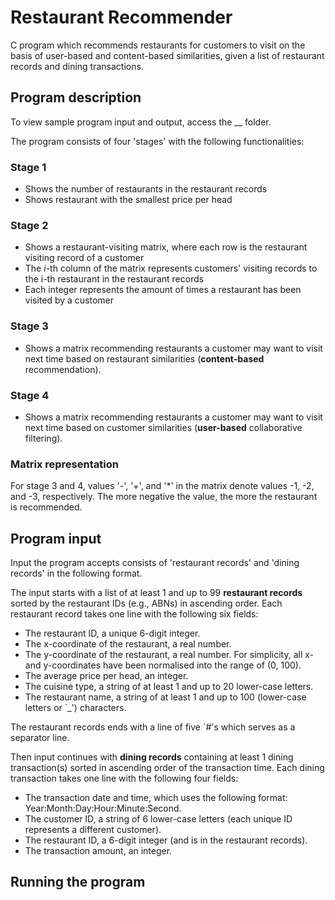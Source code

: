 # Restaurant Recommender

C program which recommends restaurants for customers to visit on the basis of user-based and content-based similarities, given a list of restaurant records and dining transactions.

## Program description

To view sample program input and output, access the __ folder. 

The program consists of four 'stages' with the following functionalities:

### Stage 1
- Shows the number of restaurants in the restaurant records
- Shows restaurant with the smallest price per head
### Stage 2
- Shows a restaurant-visiting matrix, where each row is the restaurant visiting record of a customer
- The *i*-th column of the matrix represents customers' visiting records to the i-th restaurant in the restaurant records
- Each integer represents the amount of times a restaurant has been visited by a customer
### Stage 3 
- Shows a matrix recommending restaurants a customer may want to visit next time based on restaurant similarities (**content-based** recommendation).
### Stage 4
- Shows a matrix recommending restaurants a customer may want to visit next time based on customer similarities (**user-based** collaborative filtering).

### Matrix representation

For stage 3 and 4, values '-', '+', and '*' in the matrix denote values -1, -2, and -3, respectively. The more negative the value, the more the restaurant is recommended.

## Program input

Input the program accepts consists of 'restaurant records' and 'dining records' in the following format.

The input starts with a list of at least 1 and up to 99 **restaurant records** sorted by the restaurant IDs (e.g., ABNs) in ascending order. Each restaurant record takes one line with the following six fields:
- The restaurant ID, a unique 6-digit integer.
- The x-coordinate of the restaurant, a real number.
- The y-coordinate of the restaurant, a real number. For simplicity, all x- and y-coordinates have been normalised into the range of (0, 100).
- The average price per head, an integer.
- The cuisine type, a string of at least 1 and up to 20 lower-case letters.
- The restaurant name, a string of at least 1 and up to 100 (lower-case letters or `_') characters.

The restaurant records ends with a line of five `#'s which serves as a separator line. 

Then input continues with **dining records** containing at least 1 dining transaction(s) sorted in ascending order of the transaction time. Each dining transaction takes one line with the following four fields:
- The transaction date and time, which uses the following format: Year:Month:Day:Hour:Minute:Second.
- The customer ID, a string of 6 lower-case letters (each unique ID represents a different customer).
- The restaurant ID, a 6-digit integer (and is in the restaurant records).
- The transaction amount, an integer.

## Running the program
